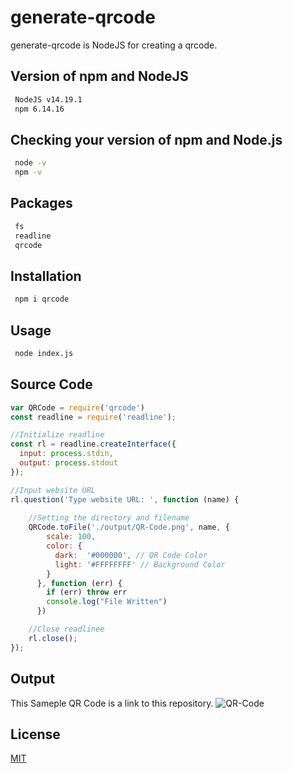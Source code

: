 # generate-qrcode

generate-qrcode is NodeJS for creating a qrcode.

## Version of npm and NodeJS
```bash
 NodeJS v14.19.1
 npm 6.14.16
```

## Checking your version of npm and Node.js
```bash
 node -v
 npm -v
```

## Packages
```bash
 fs
 readline
 qrcode
```

## Installation
```bash
 npm i qrcode
```

## Usage
```bash
 node index.js
```

## Source Code
```javascript
var QRCode = require('qrcode')
const readline = require('readline');

//Initialize readline
const rl = readline.createInterface({
  input: process.stdin,
  output: process.stdout
});

//Input website URL
rl.question('Type website URL: ', function (name) {
    
    //Setting the directory and filename
    QRCode.toFile('./output/QR-Code.png', name, {
        scale: 100,
        color: {
          dark:  '#000000', // QR Code Color
          light: '#FFFFFFFF' // Background Color
        }
      }, function (err) {
        if (err) throw err
        console.log("File Written")
      })

    //Close readlinee
    rl.close();
});

```


## Output
This Sameple QR Code is a link to this repository.
![QR-Code](https://user-images.githubusercontent.com/16742524/185793281-cb300ece-9a43-4d0e-8e36-0e6a7bcf8c0a.png)

## License
[MIT](https://choosealicense.com/licenses/mit/)
